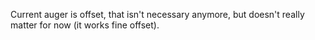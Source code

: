 
Current auger is offset, that isn't necessary anymore, but doesn't really matter for now (it works fine offset).
